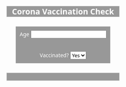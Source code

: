   <head>
    <meta charset="UTF-8" />
    <meta http-equiv="X-UA-Compatible" content="IE=edge" />
    <meta name="viewport" content="width=device-width, initial-scale=1.0" />
    <link rel="stylesheet" href="style.css" />
    <title>Corona Vaccination Checkup</title>
  </head>
  <body>
    <div class="main">
      <div class="qtn">
        <h2>Corona Vaccination Check</h2>
        <form action="" id="form">
          <p>
            <label for="age">Age</label>
            <input type="text" name="age" id="age" />
          </p>
          <p>
            <label for="vaccinated">Vaccinated?</label>
            <select name="vaccinated" id="vaccinate">
              <option value="Yes">Yes</option>
              <option value="No">No</option>
            </select>
          </p>
          <p class="hide" id="hide">
            <label for="dose">Dosage Type</label>
            <select name="dose" id="dose">
              <option value="Single">Single</option>
              <option value="Double">Double</option>
            </select>
          </p>
        </form>
        <p id="result"></p>
      </div>
    </div>
    <script src="index.js"></script>
  </body>

  <style>
      @import url("https://fonts.googleapis.com/css2?family=Noto+Sans:ital,wght@0,400;0,700;1,400;1,700&display=swap");

* {
  box-sizing: border-box;
  margin: 0;
  padding: 0;
  font-family: "Noto Sans", "Courier New", Courier, monospace;
}

.main {
  display: flex;
  flex-direction: column;
  justify-content: center;
  align-items: center;
  height: 100vh;
  background-image: url("https://www.statnews.com/wp-content/uploads/2021/03/AdobeStock_410521768-645x645.jpeg");
  background-repeat: no-repeat;
  background-size: cover;
  background-position: center;
}

.hide {
  display: none;
}

#form {
  margin: 25px;
  color: #fff;
  background-color: rgba(0, 0, 0, 0.4);
  text-align: center;
}

#result,
h2 {
  border: 1px solid #ddd;
  color: #fff;
  background-color: rgba(0, 0, 0, 0.4);
  text-align: center;
}

p {
  padding: 10px;
}
</style>

<script>
    form.oninput = function vacCheck() {
  let age = document.getElementById("age").value;
  let vaccinate = document.getElementById("vaccinate").value;
  let dose = document.getElementById("dose").value;
  let hide = document.getElementById("hide");
  let result = document.getElementById("result");

  //   console.log("age", age);
  //   console.log("vaccinate", vaccinate);
  //   console.log("dose", dose);
  //   console.log("hide", hide);

  //   if (vaccinate === "Yes") {
  //     hide.style.display = "block";
  //   } else {
  //     hide.style.display = "none";
  //   }

  age >= 16 && vaccinate === "Yes"
    ? (hide.style.display = "block")
    : (hide.style.display = "none");

  //   dose === "Single"
  //     ? (result.innerText = "Please complete the vaccination dosage")
  //     : (result.innerText = "You are safe! Thank you!");

  age >= 16 && vaccinate === "No"
    ? (result.innerText = "Please visit your nearest vaccination center ASAP!")
    : (result.innerText = "You are safe! Thank you!");

//   age < 16 && vaccinate === "No"
//     ? (result.innerText = "You are not eligible for vaccination")
//     : (result.innerText = "Stay at home don't go near school :)");
};
